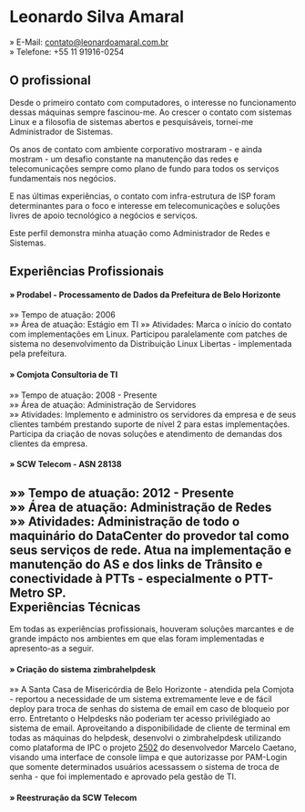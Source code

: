 Leonardo Silva Amaral
================================================================================

&raquo;		E-Mail: <contato@leonardoamaral.com.br>  
&raquo;		Telefone: +55 11 91916-0254

O profissional
--------------------------------------------------------------------------------

Desde o primeiro contato com computadores, o interesse no funcionamento dessas máquinas sempre fascinou-me. Ao crescer o contato com sistemas Linux e a filosofia de sistemas abertos e pesquisáveis, tornei-me Administrador de Sistemas.

Os anos de contato com ambiente corporativo mostraram - e ainda mostram - um desafio constante na manutenção das redes e telecomunicações sempre como plano de fundo para todos os serviços fundamentais nos negócios.

E nas últimas experiências, o contato com infra-estrutura de ISP foram determinantes para o foco e interesse em telecomunicações e soluções livres de apoio tecnológico a negócios e serviços.

Este perfil demonstra minha atuação como Administrador de Redes e Sistemas.

Experiências Profissionais
--------------------------------------------------------------------------------

#### &raquo; Prodabel - Processamento de Dados da Prefeitura de Belo Horizonte

&raquo;&raquo; Tempo de atuação: 2006  
&raquo;&raquo; Área de atuação: Estágio em TI
&raquo;&raquo; Atividades: Marca o início do contato com implementações em Linux. Participou paralelamente com patches de sistema no desenvolvimento da Distribuição Linux Libertas - implementada pela prefeitura.  

#### &raquo; Comjota Consultoria de TI

&raquo;&raquo; Tempo de atuação: 2008 - Presente  
&raquo;&raquo; Área de atuação: Administração de Servidores  
&raquo;&raquo; Atividades: Implemento e administro os servidores da empresa e de seus clientes também prestando suporte de nível 2 para estas implementações. Participa da criação de novas soluções e atendimento de demandas dos clientes da empresa.  

#### &raquo; SCW Telecom - ASN 28138

&raquo;&raquo; Tempo de atuação: 2012 - Presente  
&raquo;&raquo; Área de atuação: Administração de Redes  
&raquo;&raquo; Atividades: Administração de todo o maquinário do DataCenter do provedor tal como seus serviços de rede. Atua na implementação e manutenção do AS e dos links de Trânsito e conectividade à PTTs - especialmente o PTT-Metro SP.  
Experiências Técnicas
--------------------------------------------------------------------------------

  Em todas as experiências profissionais, houveram soluções marcantes e de grande impácto nos ambientes em que elas foram implementadas e apresento-as a seguir.

#### &raquo; Criação do sistema zimbrahelpdesk

&raquo;&raquo; A Santa Casa de Misericórdia de Belo Horizonte - atendida pela Comjota - reportou a necessidade de um sistema extremamente leve e de fácil deploy para troca de senhas do sistema de email em caso de bloqueio por erro. Entretanto o Helpdesks não poderiam ter acesso privilégiado ao sistema de email. Aproveitando a disponibilidade de cliente de terminal em todas as máquinas do helpdesk, desenvolvi o zimbrahelpdesk utilizando como plataforma de IPC o projeto [2502](https://github.com/caetanus/resume/blob/master/resume-pt_br.rst#2502) do desenvolvedor Marcelo Caetano, visando uma interface de console limpa e que autorizasse por PAM-Login que somente determinados usuários acessassem o sistema de troca de senha - que foi implementado e aprovado pela gestão de TI.

#### &raquo; Reestruração da SCW Telecom

